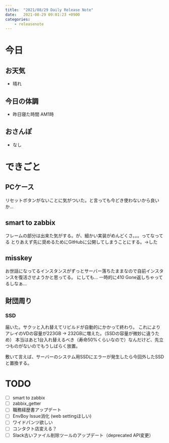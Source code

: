 ```yaml
---
title:  "2021/08/29 Daily Release Note"
date:   2021-08-29 09:01:23 +0900
categories:
    - releasenote
---
```

# 今日

## お天気

* 晴れ

## 今日の体調

* 昨日寝た時間 AM1時

## おさんぽ

* なし

# できごと

## PCケース

リセットボタンがないことに気がついた。と言っても今どき使わないから良いか…

## smart to zabbix

フレームの部分は出来た気がする。が、細かい実装がめんどくさ。。。ってなってる
とりあえず先に奨めるためにGitHubに公開してしまうことにする。→した

## misskey

お世話になってるインスタンスがずっとサーバー落ちたままなので自前インスタンスを復活させようかと思ってる。
にしても… 一時的に410 Gone返しちゃってるしなぁ…

## 財団周り

### SSD

届いた。サクッと入れ替えてリビルドが自動的にかかって終わり。
これによりアレイのVDの容量が223GB -> 232GBに増えた。（SSDの容量が微妙に違うため）
本当はあと1台入れ替えるべき（寿命50%くらいなので）なんだけど、先立つものがないのでもうしばらく放置。

敷いて言えば、サーバーのシステム用SSDにエラーが発生したら今回外したSSDと置換する。

# TODO 

- [ ] smart to zabbix
- [ ] zabbix_getter
- [ ] 職務経歴書アップデート
- [ ] EnvBoy Issue消化 (web settingほしい)
- [ ] ワイドパンツ欲しい
- [ ] コンタクト店変える？
- [ ] Slack古いファイル削除ツールのアップデート（deprecated API変更）
